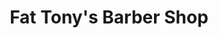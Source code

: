 ---
title: "Fat Tony's Barber Shop"
url: /galway/fat-tonys-barber-shop-middle-street/
shop: Friseur
---